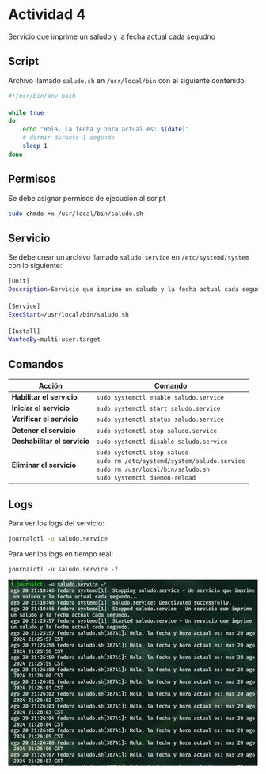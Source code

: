 # Actividad 4

Servicio que imprime un saludo y la fecha actual cada segudno

## Script
Archivo llamado `saludo.sh` en `/usr/local/bin` con el siguiente contenido

```bash
#!/usr/bin/env bash

while true
do
    echo "Hola, la fecha y hora actual es: $(date)"
    # dormir durante 1 segundo
    sleep 1 
done
```

## Permisos
Se debe asignar permisos de ejecución al script

```bash
sudo chmdo +x /usr/local/bin/saludo.sh
```

## Servicio
Se debe crear un archivo llamado `saludo.service` en `/etc/systemd/system` con lo siguiente:


```bash
[Unit]
Description=Servicio que imprime un saludo y la fecha actual cada segundo

[Service]
ExecStart=/usr/local/bin/saludo.sh

[Install]
WantedBy=multi-user.target
```

## Comandos
| Acción                    | Comando                                                                                                                                          |
|---------------------------|--------------------------------------------------------------------------------------------------------------------------------------------------|
| **Habilitar el servicio**  | `sudo systemctl enable saludo.service`                                                                                                           |
| **Iniciar el servicio**    | `sudo systemctl start saludo.service`                                                                                                            |
| **Verificar el servicio**  | `sudo systemctl status saludo.service`                                                                                                           |
| **Detener el servicio**    | `sudo systemctl stop saludo.service`                                                                                                             |
| **Deshabilitar el servicio** | `sudo systemctl disable saludo.service`                                                                                                        |
| **Eliminar el servicio**   | `sudo systemctl stop saludo`<br>`sudo rm /etc/systemd/system/saludo.service`<br>`sudo rm /usr/local/bin/saludo.sh`<br>`sudo systemctl daemon-reload` |


## Logs
Para ver los logs del servicio:
```bash
journalctl -u saludo.service
```

Para ver los logs en tiempo real:
```
journalctl -u saludo.service -f
```

<img src="./img/logs.png">